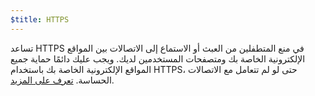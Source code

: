 ```yaml
---
$title: HTTPS
---
```


تساعد HTTPS في منع المتطفلين من العبث أو الاستماع إلى الاتصالات بين المواقع الإلكترونية الخاصة بك ومتصفحات المستخدمين لديك. ويجب عليك دائمًا حماية جميع المواقع الإلكترونية الخاصة بك باستخدام HTTPS، حتى لو لم تتعامل مع الاتصالات الحساسة. [تعرف على المزيد](https://web.dev/why-https-matters/).
